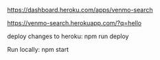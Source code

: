 https://dashboard.heroku.com/apps/venmo-search

https://venmo-search.herokuapp.com/?q=hello

deploy changes to heroku: 
npm run deploy

Run locally:
npm start
